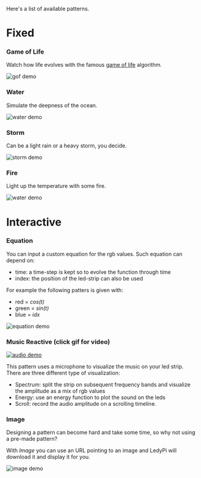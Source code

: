 Here's a list of available patterns.

# Fixed

### Game of Life

Watch how life evolves with the famous [game of life](https://en.wikipedia.org/wiki/Conway%27s_Game_of_Life) algorithm.

![gof demo](../Resources/patterns/gof_demo.gif)

### Water

Simulate the deepness of the ocean.

![water demo](../Resources/patterns/water_demo.gif)

### Storm

Can be a light rain or a heavy storm, you decide.

![storm demo](../Resources/patterns/storm_demo.gif)


### Fire

Light up the temperature with some fire.

![water demo](../Resources/patterns/fire_demo.gif)


# Interactive

### Equation
You can input a custom equation for the rgb values. Such equation can depend on:
- time: a time-step is kept so to evolve the function through time
- index: the position of the led-strip can also be used

For example the following patters is given with:
- red = _cos(t)_
- green = _sin(t)_
- blue = _idx_

![equation demo](../Resources/patterns/equation_demo.gif)


### Music Reactive (click gif for video)
[![audio demo](../Resources/patterns/audio_demo.gif)](https://youtu.be/7PXDBr3uZmA) 

This pattern uses a microphone to visualize the music on your led strip. There are three different type of visualization:
- Spectrum: split the strip on subsequent frequency bands and visualize the amplitude as a mix of rgb values
- Energy: use an energy function to plot the sound on the leds
- Scroll: record the audio amplitude on a scrolling timeline.


### Image
Designing a pattern can become hard and take some time, so why not using a pre-made pattern?

With _Image_ you can use an URL pointing to an image and LedyPi will download it and display it for you.

![image demo](../Resources/patterns/image_demo.gif)